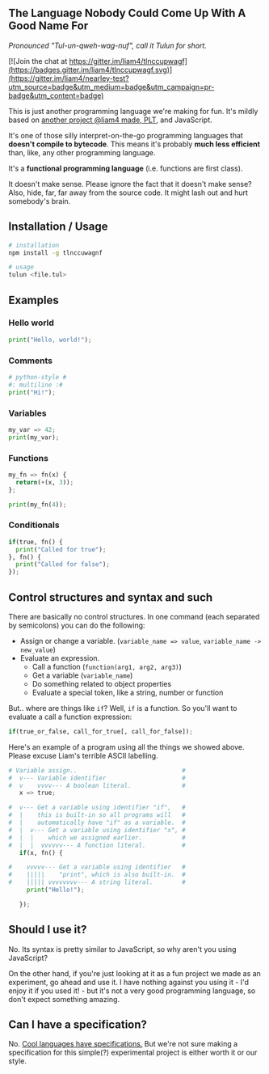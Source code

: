## The Language Nobody Could Come Up With A Good Name For
*Pronounced "Tul-un-qweh-wag-nuf", call it Tulun for short.*

[![Join the chat at https://gitter.im/liam4/tlnccupwagf](https://badges.gitter.im/liam4/tlnccupwagf.svg)](https://gitter.im/liam4/nearley-test?utm_source=badge&utm_medium=badge&utm_campaign=pr-badge&utm_content=badge)

This is just another programming language we're making for fun. It's mildly based on [another project @liam4 made, PLT](https://github.com/liam4/programming-language-thing), and JavaScript.

It's one of those silly interpret-on-the-go programming languages that **doesn't compile to bytecode**. This means it's probably **much less efficient** than, like, any other programming language.

It's a **functional programming language** (i.e. functions are first class).

It doesn't make sense. Please ignore the fact that it doesn't make sense? Also, hide, far, far away from the source code. It might lash out and hurt somebody's brain.

## Installation / Usage
```sh
# installation
npm install -g tlnccuwagnf

# usage
tulun <file.tul>
```

## Examples

### Hello world
```python
print("Hello, world!");
```

### Comments
```python
# python-style #
#: multiline :#
print("Hi!");
```

### Variables
```python
my_var => 42;
print(my_var);
```

### Functions
```python
my_fn => fn(x) {
  return(+(x, 3));
};

print(my_fn(4));
```

### Conditionals
```python
if(true, fn() {
  print("Called for true");
}, fn() {
  print("Called for false");
});
```

## Control structures and syntax and such

There are basically no control structures. In one command (each separated by semicolons) you can do the following:

* Assign or change a variable. (`variable_name => value`, `variable_name -> new_value`)
* Evaluate an expression.
  * Call a function (`function(arg1, arg2, arg3)`)
  * Get a variable (`variable_name`)
  * Do something related to object properties
  * Evaluate a special token, like a string, number or function

But.. where are things like `if`? Well, `if` is a function. So you'll want to evaluate a call a function expression:

```python
if(true_or_false, call_for_true[, call_for_false]);
```

Here's an example of a program using all the things we showed above. Please excuse Liam's terrible ASCII labelling.

```python
# Variable assign..                             #
#  v--- Variable identifier                     #
#  v    vvvv--- A boolean literal.              #
   x => true;

#  v--- Get a variable using identifier "if",   #
#  |    this is built-in so all programs will   #
#  |    automatically have "if" as a variable.  #
#  |  v--- Get a variable using identifier "x", #
#  |  |    which we assigned earlier.           #
#  |  |  vvvvvv--- A function literal.          #
   if(x, fn() {

#    vvvvv--- Get a variable using identifier   #
#    |||||    "print", which is also built-in.  #
#    ||||| vvvvvvvv--- A string literal.        #
     print("Hello!");

   });
```

## Should I use it?

No. Its syntax is pretty similar to JavaScript, so why aren't you using JavaScript?

On the other hand, if you're just looking at it as a fun project we made as an experiment, go ahead and use it. I have nothing against you using it - I'd enjoy it if you used it! - but it's not a very good programming language, so don't expect something amazing.

## Can I have a specification?

No. [Cool languages have specifications.](http://www.ecma-international.org/publications/standards/Ecma-262.htm) But we're not sure making a specification for this simple(?) experimental project is either worth it or our style.
